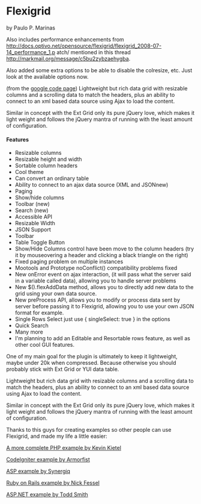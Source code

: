 # Flexigrid

by Paulo P. Marinas

Also includes performance enhancements from
http://docs.optivo.net/opensource/flexigrid/flexigrid_2008-07-14_performance_1.p
atch/ mentioned in this thread http://markmail.org/message/c5bu2zybzaehygba.

Also added some extra options to be able to disable the colresize, etc.
Just look at the available options now.

(from the [google code page](http://code.google.com/p/flexigrid/))
Lightweight but rich data grid with resizable columns and a scrolling data to match the headers, plus an ability to connect to an xml based data source using Ajax to load the content.

Similar in concept with the Ext Grid only its pure jQuery love, which makes it light weight and follows the jQuery mantra of running with the least amount of configuration.

#### Features

* Resizable columns
* Resizable height and width
* Sortable column headers
* Cool theme
* Can convert an ordinary table
* Ability to connect to an ajax data source (XML and JSONnew)
* Paging
* Show/hide columns
* Toolbar (new)
* Search (new)
* Accessible API
* Resizable Width
* JSON Support
* Toolbar
* Table Toggle Button
* Show/Hide Columns control have been move to the column headers (try it by mouseovering a header and clicking a black triangle on the right)
* Fixed paging problem on multiple instances
* Mootools and Prototype noConflict() compatibility problems fixed
* New onError event on ajax interaction, (it will pass what the server said in a variable called data), allowing you to handle server problems
* New $().flexAddData method, allows you to directly add new data to the grid using your own data source.
* New preProcess API, allows you to modify or process data sent by server before passing it to Flexigrid, allowing you to use your own JSON format for example.
* Single Rows Select just use { singleSelect: true } in the options
* Quick Search
* Many more
* I'm planning to add an Editable and Resortable rows feature, as well as other cool GUI features.

One of my main goal for the plugin is ultimately to keep it lightweight, maybe under 20k when compressed. Because otherwise you should probably stick with Ext Grid or YUI data table.

Lightweight but rich data grid with resizable columns and a scrolling data to match the headers, plus an ability to connect to an xml based data source using Ajax to load the content. 
 
Similar in concept with the Ext Grid only its pure jQuery love, which makes it light weight and follows the jQuery mantra of running with the least amount of configuration.

Thanks to this guys for creating examples so other people can use Flexigrid, and made my life a little easier:

[A more complete PHP example by Kevin Kietel](http://sanderkorvemaker.nl/test/flexigrid/)

[CodeIgniter example by Armorfist](http://flexigrid.eyeviewdesign.com/)

[ASP example by Synergiq](http://jamesowers.co.uk/asp-tutorials/57/flexigrid-with-asp/)

[Ruby on Rails example by Nick Fessel](http://www.nickfessel.com/)

[ASP.NET example by Todd Smith](http://www.codeproject.com/KB/aspnet/MVCFlexigrid.aspx)

